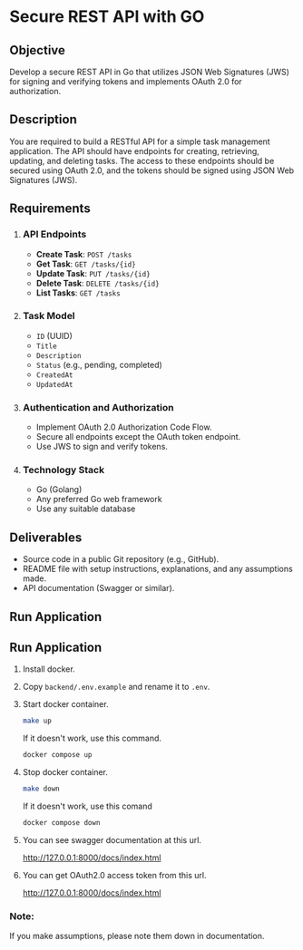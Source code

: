 # Secure REST API with GO

## Objective
Develop a secure REST API in Go that utilizes JSON Web Signatures (JWS) for signing and verifying tokens and implements OAuth 2.0 for authorization.

## Description
You are required to build a RESTful API for a simple task management application. The API should have endpoints for creating, retrieving, updating, and deleting tasks. The access to these endpoints should be secured using OAuth 2.0, and the tokens should be signed using JSON Web Signatures (JWS).

## Requirements
1. ### API Endpoints
    - **Create Task**: `POST /tasks`
    - **Get Task**: `GET /tasks/{id}`
    - **Update Task**: `PUT /tasks/{id}`
    - **Delete Task**: `DELETE /tasks/{id}`
    - **List Tasks**: `GET /tasks`
2. ### Task Model 
    - `ID` (UUID)
    - `Title`
    - `Description`
    - `Status` (e.g., pending, completed)
    - `CreatedAt`
    - `UpdatedAt`
3. ### Authentication and Authorization
    - Implement OAuth 2.0 Authorization Code Flow.
    - Secure all endpoints except the OAuth token endpoint.
    - Use JWS to sign and verify tokens.
4. ### Technology Stack
    - Go (Golang)
    - Any preferred Go web framework
    - Use any suitable database

## Deliverables
- Source code in a public Git repository (e.g., GitHub).
- README file with setup instructions, explanations, and any assumptions made.
- API documentation (Swagger or similar).

## Run Application
## Run Application
1. Install docker.
2. Copy `backend/.env.example` and rename it to `.env`.
3. Start docker container.

    ```bash
    make up
    ```

    If it doesn't work, use this command.

    ```bash
    docker compose up
    ```

4. Stop docker container.

    ```bash
    make down
    ```

    If it doesn't work, use this comand

    ```bash
    docker compose down
    ```
5. You can see swagger documentation at this url.

    <http://127.0.0.1:8000/docs/index.html>

6. You can get OAuth2.0 access token from this url.

    <http://127.0.0.1:8000/docs/index.html>

### Note:
If you make assumptions, please note them down in documentation.